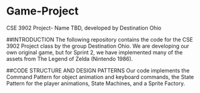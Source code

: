 # Game-Project
CSE 3902 Project- Name TBD, developed by Destination Ohio

##INTRODUCTION
The following repository contains the code for the CSE 3902 Project class by the group Destination Ohio. We are developing our own original game, but for Sprint 2, we have implemented many of the assets from The Legend of Zelda (Nintendo 1986). 

##CODE STRUCTURE AND DESIGN PATTERNS
Our code implements the Command Pattern for object animation and keyboard commands, the State Pattern for the player animations, State Machines, and a Sprite Factory.
